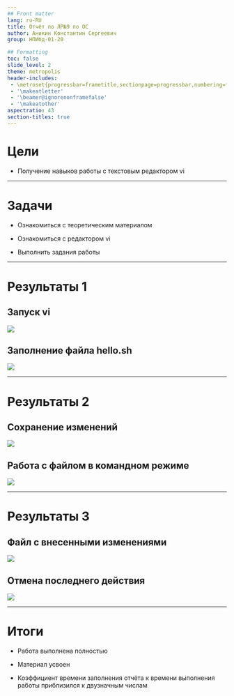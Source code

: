 ```yaml
---
## Front matter
lang: ru-RU
title: Отчёт по ЛР№9 по ОС 
author: Аникин Константин Сергеевич
group: НПИбд-01-20

## Formatting
toc: false
slide_level: 2
theme: metropolis
header-includes: 
 - \metroset{progressbar=frametitle,sectionpage=progressbar,numbering=fraction}
 - '\makeatletter'
 - '\beamer@ignorenonframefalse'
 - '\makeatother'
aspectratio: 43
section-titles: true
---
```


# Цели

- Получение навыков работы с текстовым редактором vi

---

# Задачи

- Ознакомиться с теоретическим материалом

- Ознакомиться с редактором vi

- Выполнить задания работы

---

# Результаты 1

## Запуск vi

![](https://raw.githubusercontent.com/RituLiot/os-9/main/images/1.png)


## Заполнение файла hello.sh

![](https://raw.githubusercontent.com/RituLiot/os-9/main/images/2.png)

---

# Результаты 2

## Сохранение изменений

![](https://raw.githubusercontent.com/RituLiot/os-9/main/images/3.png)

## Работа с файлом в командном режиме

![](https://raw.githubusercontent.com/RituLiot/os-9/main/images/8.png)

---


# Результаты 3

## Файл с внесенными изменениями

![](https://raw.githubusercontent.com/RituLiot/os-9/main/images/9.png)

## Отмена последнего действия

![](https://raw.githubusercontent.com/RituLiot/os-9/main/images/11.png)

---

# Итоги

- Работа выполнена полностью

- Материал усвоен

- Коэффициент времени заполнения отчёта к времени выполнения работы приблизился к двузначным числам